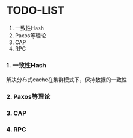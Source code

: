 # TODO-LIST
1. 一致性Hash
2. Paxos等理论
3. CAP
4. RPC

### 1. 一致性Hash
解决分布式cache在集群模式下，保持数据的一致性

### 2. Paxos等理论

### 3. CAP

### 4. RPC




